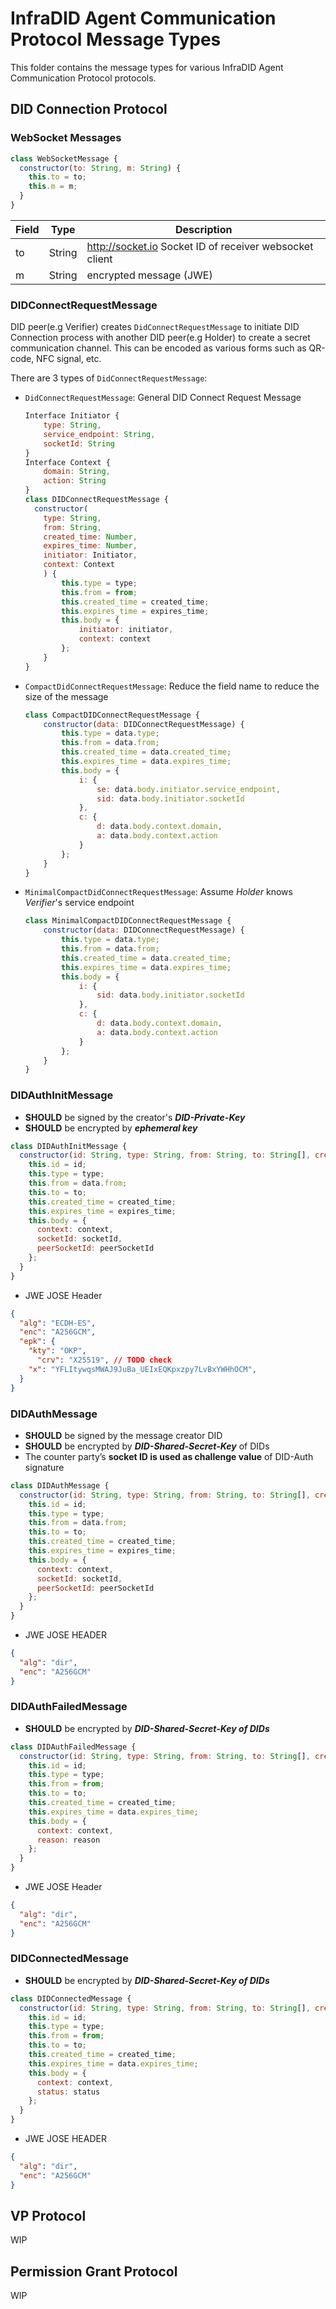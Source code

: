 # InfraDID Agent Communication Protocol Message Types

This folder contains the message types for various InfraDID Agent Communication Protocol protocols.

## DID Connection Protocol

### WebSocket Messages

```javascript
class WebSocketMessage {
  constructor(to: String, m: String) {
    this.to = to;
    this.m = m;
  }
}
```

| Field | Type   | Description                                             |
| ----- | ------ | ------------------------------------------------------- |
| to    | String | http://socket.io Socket ID of receiver websocket client |
| m     | String | encrypted message (JWE)                                 |

### DIDConnectRequestMessage

DID peer(e.g Verifier) creates `DidConnectRequestMessage` to initiate DID Connection process with another DID peer(e.g Holder) to create a secret communication channel. This can be encoded as various forms such as QR-code, NFC signal, etc.

There are 3 types of `DidConnectRequestMessage`:

-   `DidConnectRequestMessage`: General DID Connect Request Message

    ```javascript
    Interface Initiator {
        type: String,
        service_endpoint: String,
        socketId: String
    }
    Interface Context {
        domain: String,
        action: String
    }
    class DIDConnectRequestMessage {
      constructor(
        type: String,
      	from: String,
        created_time: Number,
        expires_time: Number,
      	initiator: Initiator,
      	context: Context
        ) {
            this.type = type;
            this.from = from;
            this.created_time = created_time;
            this.expires_time = expires_time;
            this.body = {
                initiator: initiator,
                context: context
            };
        }
    }
    ```

-   `CompactDidConnectRequestMessage`: Reduce the field name to reduce the size of the message

    ```javascript
    class CompactDIDConnectRequestMessage {
        constructor(data: DIDConnectRequestMessage) {
            this.type = data.type;
            this.from = data.from;
            this.created_time = data.created_time;
            this.expires_time = data.expires_time;
            this.body = {
                i: {
                    se: data.body.initiator.service_endpoint,
                    sid: data.body.initiator.socketId
                },
                c: {
                    d: data.body.context.domain,
                    a: data.body.context.action
                }
            };
        }
    }
    ```

-   `MinimalCompactDidConnectRequestMessage`: Assume _Holder_ knows _Verifier_'s service endpoint
    ```javascript
    class MinimalCompactDIDConnectRequestMessage {
        constructor(data: DIDConnectRequestMessage) {
            this.type = data.type;
            this.from = data.from;
            this.created_time = data.created_time;
            this.expires_time = data.expires_time;
            this.body = {
                i: {
                    sid: data.body.initiator.socketId
                },
                c: {
                    d: data.body.context.domain,
                    a: data.body.context.action
                }
            };
        }
    }
    ```

### DIDAuthInitMessage

-   **SHOULD** be signed by the creator's **_DID-Private-Key_**
-   **SHOULD** be encrypted by **_ephemeral key_**

```javascript
class DIDAuthInitMessage {
  constructor(id: String, type: String, from: String, to: String[], created_time: Number, expires_time: Number, context: Context, socketId: String, peerSocketId: String) {
    this.id = id;
    this.type = type;
    this.from = data.from;
    this.to = to;
    this.created_time = created_time;
    this.expires_time = expires_time;
    this.body = {
      context: context,
      socketId: socketId,
      peerSocketId: peerSocketId
    };
  }
}
```

-   JWE JOSE Header

```JSON
{
  "alg": "ECDH-ES",
  "enc": "A256GCM",
  "epk": {
    "kty": "OKP",
	  "crv": "X25519", // TODO check
    "x": "YFLItywqsMWAJ9JuBa_UEIxEQKpxzpy7LvBxYWHhOCM",
  }
}
```

### DIDAuthMessage

-   **SHOULD** be signed by the message creator DID
-   **SHOULD** be encrypted by **_DID-Shared-Secret-Key_** of DIDs
-   The counter party’s **socket ID is used as challenge value** of DID-Auth signature

```javascript
class DIDAuthMessage {
  constructor(id: String, type: String, from: String, to: String[], created_time: Number, expires_time: Number, context: Context, socketId: String, peerSocketId: String) {
    this.id = id;
    this.type = type;
    this.from = data.from;
    this.to = to;
    this.created_time = created_time;
    this.expires_time = expires_time;
    this.body = {
      context: context,
      socketId: socketId,
      peerSocketId: peerSocketId
    };
  }
}
```

-   JWE JOSE HEADER

```JSON
{
  "alg": "dir",
  "enc": "A256GCM"
}
```

### DIDAuthFailedMessage

-   **SHOULD** be encrypted by **_DID-Shared-Secret-Key of DIDs_**

```javascript
class DIDAuthFailedMessage {
  constructor(id: String, type: String, from: String, to: String[], created_time: Number, expires_time: Number, context: Context, reason: String) {
    this.id = id;
    this.type = type;
    this.from = from;
    this.to = to;
    this.created_time = created_time;
    this.expires_time = data.expires_time;
    this.body = {
      context: context,
      reason: reason
    };
  }
}
```

-   JWE JOSE Header

```JSON
{
  "alg": "dir",
  "enc": "A256GCM"
}
```

### DIDConnectedMessage

-   **SHOULD** be encrypted by **_DID-Shared-Secret-Key of DIDs_**

```javascript
class DIDConnectedMessage {
  constructor(id: String, type: String, from: String, to: String[], created_time: Number, expires_time: Number, context: Context, status: String) {
    this.id = id;
    this.type = type;
    this.from = from;
    this.to = to;
    this.created_time = created_time;
    this.expires_time = data.expires_time;
    this.body = {
      context: context,
      status: status
    };
  }
}
```

-   JWE JOSE HEADER

```JSON
{
  "alg": "dir",
  "enc": "A256GCM"
}
```

## VP Protocol

WIP

## Permission Grant Protocol

WIP
